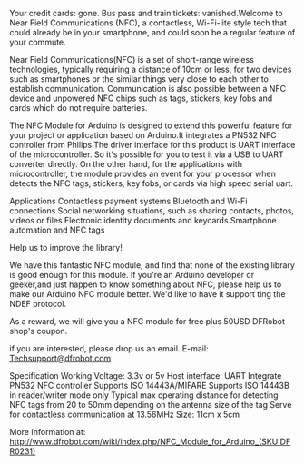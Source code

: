 Your credit cards: gone. Bus pass and train tickets: vanished.Welcome to Near Field Communications (NFC), a contactless, Wi-Fi-lite style tech that could already be in your smartphone, and could soon be a regular feature of your commute.
 
Near Field Communications(NFC) is a set of short-range wireless technologies, typically requiring a distance of 10cm or less, for two devices such as smartphones or the similar things very close to each other to establish communication. Communication is also possible between a NFC device and unpowered NFC chips such as tags, stickers, key fobs and cards which do not require batteries.
 
The NFC Module for Arduino is designed to extend this powerful feature for your project or application based on Arduino.It integrates a PN532 NFC controller from Philips.The driver interface for this product is UART interface of the microcontroller. So it's possible for you to test it via a USB to UART converter directly. On the other hand, for the applications with microcontroller, the module provides an event for your processor when detects the NFC tags, stickers, key fobs, or cards via high speed serial uart.
 
 
Applications
Contactless payment systems
Bluetooth and Wi-Fi connections
Social networking situations, such as sharing contacts, photos, videos or files
Electronic identity documents and keycards
Smartphone automation and NFC tags
 
Help us to improve the library!
 
We have this fantastic NFC module, and find that none of the existing library is good enough for this module. If you're an Arduino developer or geeker,and just happen to know something about NFC, please help us to make our Arduino NFC module better. We'd like to have it support ting the NDEF protocol. 
 
As a reward, we will give you a NFC module for free plus 50USD DFRobot shop's coupon. 
 
if you are interested, please drop us an email. E-mail: Techsupport@dfrobot.com
 
 
Specification
Working Voltage: 3.3v or 5v
Host interface: UART
Integrate PN532 NFC controller
Supports ISO 14443A/MIFARE
Supports ISO 14443B in reader/writer mode only
Typical max operating distance for detecting NFC tags from 20 to 50mm depending on the antenna size of the tag
Serve for contactless communication at 13.56MHz
Size: 11cm x 5cm

More Information at:
http://www.dfrobot.com/wiki/index.php/NFC_Module_for_Arduino_(SKU:DFR0231)